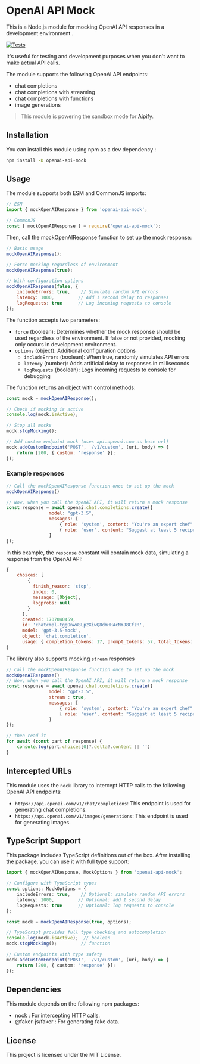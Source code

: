 # OpenAI API Mock

This is a Node.js module for mocking OpenAI API responses in a development environment .

[![Tests](https://github.com/chihebnabil/openai-api-mock/actions/workflows/test.yml/badge.svg)](https://github.com/chihebnabil/openai-api-mock/actions/workflows/test.yml)

It's useful for testing and development purposes when you don't want to make actual API calls.

The module supports the following OpenAI API endpoints:
- chat completions
- chat completions with streaming
- chat completions with functions
- image generations

> This module is powering the sandbox mode for [Aipify](https://aipify.co).

## Installation

You can install this module using npm as a dev dependency :

```sh
npm install -D openai-api-mock
```

## Usage

The module supports both ESM and CommonJS imports:

```js
// ESM
import { mockOpenAIResponse } from 'openai-api-mock';

// CommonJS
const { mockOpenAIResponse } = require('openai-api-mock');
```

Then, call the mockOpenAIResponse function to set up the mock response:

```js
// Basic usage
mockOpenAIResponse();

// Force mocking regardless of environment
mockOpenAIResponse(true);

// With configuration options
mockOpenAIResponse(false, {
    includeErrors: true,    // Simulate random API errors
    latency: 1000,         // Add 1 second delay to responses
    logRequests: true      // Log incoming requests to console
});
```

The function accepts two parameters:
- `force` (boolean): Determines whether the mock response should be used regardless of the environment. If false or not provided, mocking only occurs in development environment.
- `options` (object): Additional configuration options
  - `includeErrors` (boolean): When true, randomly simulates API errors
  - `latency` (number): Adds artificial delay to responses in milliseconds
  - `logRequests` (boolean): Logs incoming requests to console for debugging

The function returns an object with control methods:
```js
const mock = mockOpenAIResponse();

// Check if mocking is active
console.log(mock.isActive);

// Stop all mocks
mock.stopMocking();

// Add custom endpoint mock (uses api.openai.com as base url)
mock.addCustomEndpoint('POST', '/v1/custom', (uri, body) => {
    return [200, { custom: 'response' }];
});
```

### Example responses

```js
// Call the mockOpenAIResponse function once to set up the mock
mockOpenAIResponse() 

// Now, when you call the OpenAI API, it will return a mock response
const response = await openai.chat.completions.create({
                model: "gpt-3.5",
                messages: [
                    { role: 'system', content: "You're an expert chef" },
                    { role: 'user', content: "Suggest at least 5 recipes" },
                ]
});
 ```
In this example, the `response` constant will contain mock data, simulating a response from the OpenAI API:

```javascript
{
    choices: [
        {
          finish_reason: 'stop',
          index: 0,
          message: [Object],
          logprobs: null
        }
      ],
      created: 1707040459,
      id: 'chatcmpl-tggOnwW8Lp2XiwQ8dmHHAcNYJ8CfzR',
      model: 'gpt-3.5-mock',
      object: 'chat.completion',
      usage: { completion_tokens: 17, prompt_tokens: 57, total_tokens: 74 }
}
```
The library also supports mocking `stream` responses

```js
// Call the mockOpenAIResponse function once to set up the mock
mockOpenAIResponse() 
// Now, when you call the OpenAI API, it will return a mock response
const response = await openai.chat.completions.create({
                model: "gpt-3.5",
                stream : true,
                messages: [
                    { role: 'system', content: "You're an expert chef" },
                    { role: 'user', content: "Suggest at least 5 recipes" },
                ]
});

// then read it 
for await (const part of response) {
    console.log(part.choices[0]?.delta?.content || '')
}
```

## Intercepted URLs

This module uses the `nock` library to intercept HTTP calls to the following OpenAI API endpoints:

- `https://api.openai.com/v1/chat/completions`: This endpoint is used for generating chat completions.
- `https://api.openai.com/v1/images/generations`: This endpoint is used for generating images.


## TypeScript Support

This package includes TypeScript definitions out of the box. After installing the package, you can use it with full type support:

```typescript
import { mockOpenAIResponse, MockOptions } from 'openai-api-mock';

// Configure with TypeScript types
const options: MockOptions = {
    includeErrors: true,    // Optional: simulate random API errors
    latency: 1000,         // Optional: add 1 second delay
    logRequests: true      // Optional: log requests to console
};

const mock = mockOpenAIResponse(true, options);

// TypeScript provides full type checking and autocompletion
console.log(mock.isActive);  // boolean
mock.stopMocking();         // function

// Custom endpoints with type safety
mock.addCustomEndpoint('POST', '/v1/custom', (uri, body) => {
    return [200, { custom: 'response' }];
});
```

## Dependencies
This module depends on the following npm packages:

- nock : For intercepting HTTP calls.
- @faker-js/faker : For generating fake data.

## License
This project is licensed under the MIT License.
